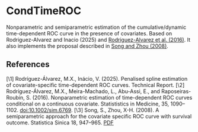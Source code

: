 # CondTimeROC
Nonparametric and semiparametric estimation of the cumulative/dynamic time-dependent ROC curve in the presence of covariates. Based on Rodriguez-Alvarez and Inacio (2025) and [Rodriguez-Alvarez et al. (2016)](http://doi.org/10.1002/sim.6769). It also implements the proposal described in [Song and Zhou (2008)](https://www3.stat.sinica.edu.tw/statistica/oldpdf/A18n37.pdf).

## References
[\1\] Rodríguez-Álvarez, M.X., Inácio, V. (2025). Penalised spline estimation of covariate-specific time-dependent ROC curves. Technical Report.
[\2\] Rodríguez-Álvarez, M.X., Meira-Machado, L., Abu-Assi, E., and Raposeiras-Roubín, S. (2016). Nonparametric estimation of time-dependent ROC curves conditional on a continuous covariate. Statististics in Medicine, 35, 1090–1102. [doi:10.1002/sim.6769](http://doi.org/10.1002/sim.6769).
[\3\] Song, S., Zhou, X-H. (2008). A semiparametric approach for the covariate specific ROC curve with survival outcome. Statistica Sinica 18, 947–965. [PDF](https://www3.stat.sinica.edu.tw/statistica/oldpdf/A18n37.pdf)
